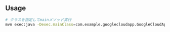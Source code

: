 ## Usage
```bash
# クラスを指定してmainメソッド実行
mvn exec:java -Dexec.mainClass=com.example.googlecloudapp.GoogleCloudAppApplication
```